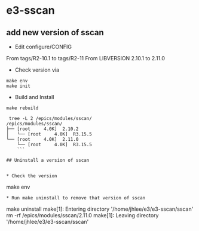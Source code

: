 # e3-sscan

## add new version of sscan

* Edit configure/CONFIG

From tags/R2-10.1 to tags/R2-11
From LIBVERSION 2.10.1 to 2.11.0

* Check version via
```
make env
make init
```

* Build and Install
```
make rebuild
```

```
 tree -L 2 /epics/modules/sscan/
/epics/modules/sscan/
├── [root     4.0K]  2.10.2
│   └── [root     4.0K]  R3.15.5
└── [root     4.0K]  2.11.0
    └── [root     4.0K]  R3.15.5
	```

## Uninstall a version of sscan


* Check the version

```
make env
```
* Run make uninstall to remove that version of sscan

```
make uninstall
make[1]: Entering directory '/home/jhlee/e3/e3-sscan/sscan'
rm -rf /epics/modules/sscan/2.11.0
make[1]: Leaving directory '/home/jhlee/e3/e3-sscan/sscan'

```
